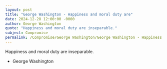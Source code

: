 ```yaml
---
layout: post
title: "George Washington - Happiness and moral duty are"
date: 2024-12-28 12:00:00 -0000
author: George Washington
quote: "Happiness and moral duty are inseparable."
subject: Compromise
permalink: /Compromise/George Washington/George Washington - Happiness and moral duty are
---
```


Happiness and moral duty are inseparable.

- George Washington
